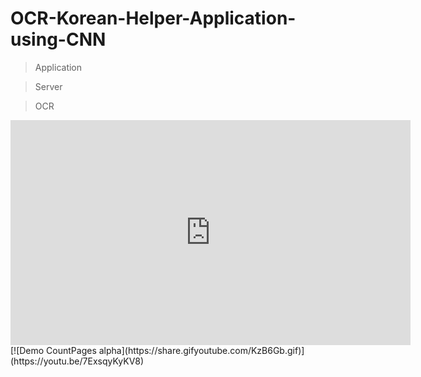 # OCR-Korean-Helper-Application-using-CNN
>Application

>Server

>OCR



<iframe width="640" height="360" src="https://youtu.be/7ExsqyKyKV8" frameborder="0" gesture="media" allowfullscreen=""></iframe>
[![Demo CountPages alpha](https://share.gifyoutube.com/KzB6Gb.gif)](https://youtu.be/7ExsqyKyKV8)
